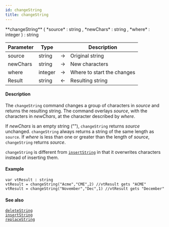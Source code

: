 ```yaml
---
id: changeString
title: changeString
---
```


<!-- REF #_command_.changeString.Syntax -->**changeString** ( *source* : string , *newChars* : string , *where* : integer ) : string<!-- END REF -->


<!-- REF #_command_.changeString.Params -->
|Parameter|Type||Description|
|---------|--- |:---:|------|
|source|string|->|Original string|
|newChars|string|->|New characters|
|where|integer|->|Where to start the changes|
|Result|string|<-|Resulting string|
<!-- END REF -->

#### Description

The `changeString` command <!-- REF #_command_.changeString.Summary -->changes a group of characters in *source* and returns the resulting string<!-- END REF -->. The command overlays *source*, with the characters in *newChars*, at the character described by *where*.

If *newChars* is an empty string (""), `changeString` returns *source* unchanged. `changeString` always returns a string of the same length as `source`. If *where* is less than one or greater than the length of *source*, `changeString` returns *source*.

`changeString` is different from [`insertString`](#insertstring) in that it overwrites characters instead of inserting them.

#### Example

```qs
var vtResult : string
vtResult = changeString("Acme","CME",2) //vtResult gets "ACME"
vtResult = changeString("November","Dec",1) //vtResult gets "December"

```

#### See also

[`deleteString`](#deletestring)<br/>
[`insertString`](#insertstring)<br/>
[`replaceString`](#replacestring)
